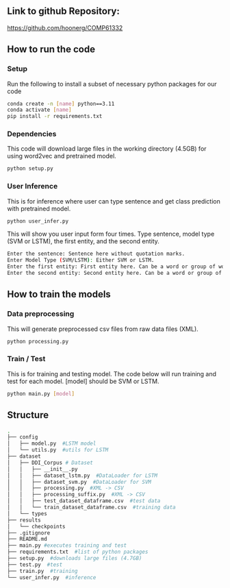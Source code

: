 ## Link to github Repository:
https://github.com/hoonerg/COMP61332

## How to run the code

### Setup
Run the following to install a subset of necessary python packages for our code
```sh
conda create -n [name] python==3.11
conda activate [name]
pip install -r requirements.txt
```

### Dependencies
This code will download large files in the working directory (4.5GB) for using word2vec and pretrained model.
```sh
python setup.py
```

### User Inference
This is for inference where user can type sentence and get class prediction with pretrained model.
```sh
python user_infer.py
```
This will show you user input form four times.
Type sentence, model type (SVM or LSTM), the first entity, and the second entity.
```sh
Enter the sentence: Sentence here without quotation marks.
Enter Model Type (SVM/LSTM): Either SVM or LSTM.
Enter the first entity: First entity here. Can be a word or group of words
Enter the second entity: Second entity here. Can be a word or group of words
```

## How to train the models

### Data preprocessing
This will generate preprocessed csv files from raw data files (XML).
```sh
python processing.py
```

### Train / Test
This is for training and testing model.
The code below will run training and test for each model. [model] should be SVM or LSTM.
```sh
python main.py [model]
```

## Structure

```sh
.
├── config
│   ├── model.py  #LSTM model
│   └── utils.py  #utils for LSTM
├── dataset
│   ├── DDI_Corpus # Dataset
│   │   ├── __init__.py
│   │   ├── dataset_lstm.py  #DataLoader for LSTM
│   │   ├── dataset_svm.py  #DataLoader for SVM
│   │   ├── processing.py  #XML -> CSV
│   │   ├── processing_suffix.py  #XML -> CSV
│   │   ├── test_dataset_dataframe.csv  #test data
│   │   └── train_dataset_dataframe.csv  #training data
│   └── types
├── results
│   └── checkpoints
├── .gitignore
├── README.md
├── main.py #executes training and test
├── requirements.txt  #list of python packages
├── setup.py  #downloads large files (4.7GB)
├── test.py  #test
├── train.py  #training
└── user_infer.py  #inference

```
